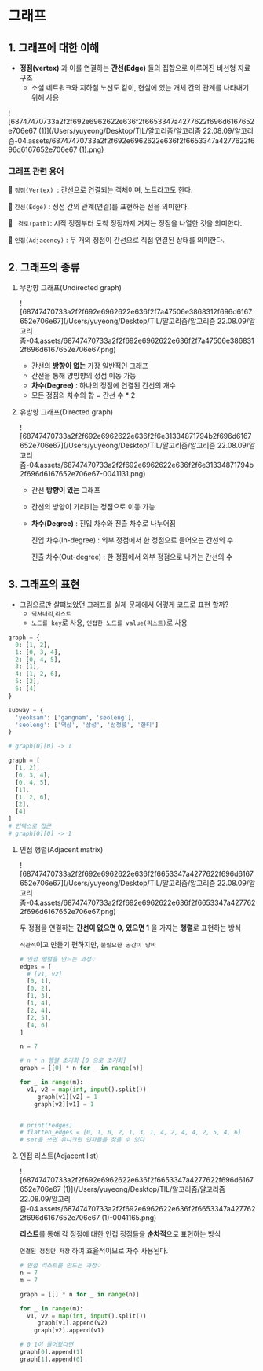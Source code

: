 # 그래프 

## 1. 그래프에 대한 이해 

- **정점(vertex)** 과 이를 연결하는 **간선(Edge)** 들의 집합으로 이루어진 비선형 자료구조
  - 소셜 네트워크와 지하철 노선도 같이, 현실에 있는 개체 간의 관계를 나타내기 위해 사용 

![68747470733a2f2f692e6962622e636f2f6653347a4277622f696d6167652e706e67 (1)](/Users/yuyeong/Desktop/TIL/알고리즘/알고리즘 22.08.09/알고리즘-04.assets/68747470733a2f2f692e6962622e636f2f6653347a4277622f696d6167652e706e67 (1).png)

### 그래프 관련 용어

📌 `정점(Vertex) `: 간선으로 연결되는 객체이며, 노트라고도 한다.

📌 `간선(Edge)` : 정점 간의 관계(연결)를 표현하는 선을 의미한다.

📌 ` 경로(path)`: 시작 정점부터 도착 정점까지 거치는 정점을 나열한 것을 의미한다.

📌 `인접(Adjacency)` : 두 개의 정점이 간선으로 직접 연결된 상태를 의미한다. 



## 2. 그래프의 종류

1) 무방향 그래프(Undirected graph)
   
   ![68747470733a2f2f692e6962622e636f2f7a47506e3868312f696d6167652e706e67](/Users/yuyeong/Desktop/TIL/알고리즘/알고리즘 22.08.09/알고리즘-04.assets/68747470733a2f2f692e6962622e636f2f7a47506e3868312f696d6167652e706e67.png)
   
   - 간선의 **방향이 없는** 가장 일반적인 그래프
   - 간선을 통해 양방향의 정점 이동 가능 
   - **차수(Degree)** : 하나의 정점에 연결된 간선의 개수 
   - 모든 정점의 차수의 합 = 간선 수 * 2

2. 유방향 그래프(Directed graph)

   ![68747470733a2f2f692e6962622e636f2f6e31334871794b2f696d6167652e706e67](/Users/yuyeong/Desktop/TIL/알고리즘/알고리즘 22.08.09/알고리즘-04.assets/68747470733a2f2f692e6962622e636f2f6e31334871794b2f696d6167652e706e67-0041131.png)

   - 간선 **방향이 있는** 그래프

   - 간선의 방양이 가리키는 정점으로 이동 가능 

   - **차수(Degree)** : 진입 차수와 진출 차수로 나누어짐

     진입 차수(In-degree) : 외부 정점에서 한 정점으로 들어오는 간선의 수 
   
     진출 차수(Out-degree) : 한 정점에서 외부 정점으로 나가는 간선의 수 



## 3. 그래프의 표현

- 그림으로만 살펴보았던 그래프를 실제 문제에서 어떻게 코드로 표현 할까?
  - `딕셔너리`,`리스트`
  - `노드를 key`로 사용, `인접한 노드를 value(리스트)`로 사용 

```python
graph = {
  0: [1, 2],
  1: [0, 3, 4],
  2: [0, 4, 5],
  3: [1],
  4: [1, 2, 6],
  5: [2],
  6: [4]
}

subway = {
  'yeoksam': ['gangnam', 'seoleng'],
  'seoleng': ['역삼', '삼성', '선정릉', '한티']
}

# graph[0][0] -> 1

graph = [
  [1, 2],
  [0, 3, 4],
  [0, 4, 5],
  [1],
  [1, 2, 6],
  [2],
  [4]
]
# 인덱스로 접근
# graph[0][0] -> 1
```

1. 인접 행렬(Adjacent matrix)

   ![68747470733a2f2f692e6962622e636f2f6653347a4277622f696d6167652e706e67](/Users/yuyeong/Desktop/TIL/알고리즘/알고리즘 22.08.09/알고리즘-04.assets/68747470733a2f2f692e6962622e636f2f6653347a4277622f696d6167652e706e67.png)

   두 정점을 연결하는 **간선이 없으면 0, 있으면 1** 을 가지는 **행렬**로 표현하는 방식 

   `직관적`이고 만들기 편하지만, `불필요한 공간이 낭비`

   ```python
   # 인접 행렬을 만드는 과정💡
   edges = [
     # [v1, v2]
     [0, 1],
     [0, 2],
     [1, 3],
     [1, 4],
     [2, 4],
     [2, 5],
     [4, 6]
   ]
   
   n = 7
   
   # n * n 행렬 초기화 [0 으로 초기화]
   graph = [[0] * n for _ in range(n)]
   
   for _ in range(m):
     v1, v2 = map(int, input().split())
     	graph[v1][v2] = 1
       graph[v2][v1] = 1
   
   
   # print(*edges)
   # flatten_edges = [0, 1, 0, 2, 1, 3, 1, 4, 2, 4, 4, 2, 5, 4, 6]
   # set을 쓰면 유니크한 인자들을 찾을 수 있다

2. 인접 리스트(Adjacent list)

   ![68747470733a2f2f692e6962622e636f2f6653347a4277622f696d6167652e706e67 (1)](/Users/yuyeong/Desktop/TIL/알고리즘/알고리즘 22.08.09/알고리즘-04.assets/68747470733a2f2f692e6962622e636f2f6653347a4277622f696d6167652e706e67 (1)-0041165.png)

   **리스트**를 통해 각 정점에 대한 인접 정점들을 **순차적**으로 표현하는 방식

   `연결된 정점만 저장` 하여 효율적이므로 자주 사용된다. 
   
   ```python
   # 인접 리스트를 만드는 과정💡
   n = 7
   m = 7
   
   graph = [[] * n for _ in range(n)]
   
   for _ in range(m):
     v1, v2 = map(int, input().split())
     	graph[v1].append(v2)
       graph[v2].append(v1)
   
   # 0 1이 들어왔다면
   graph[0].append(1)
   graph[1].append(0)
   ```
   
   

